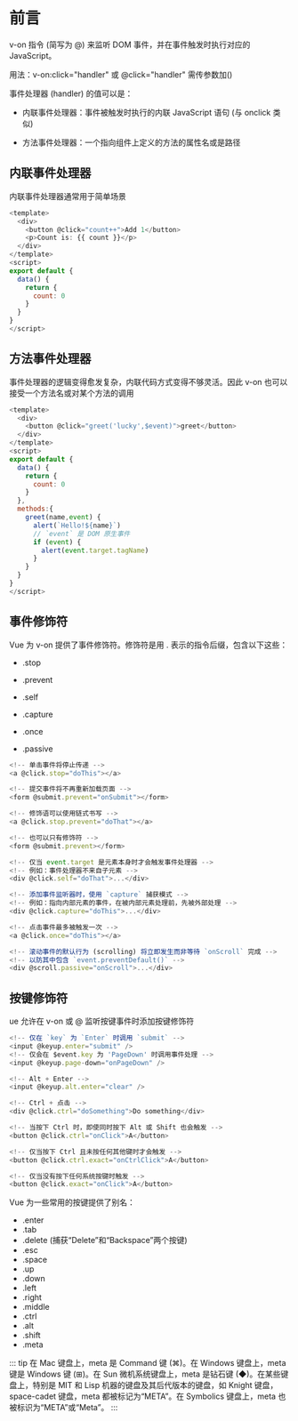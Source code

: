 # 前言

v-on 指令 (简写为 @) 来监听 DOM 事件，并在事件触发时执行对应的 JavaScript。

用法：v-on:click="handler" 或 @click="handler" 需传参数加()

事件处理器 (handler) 的值可以是：

- 内联事件处理器：事件被触发时执行的内联 JavaScript 语句 (与 onclick 类似)

- 方法事件处理器：一个指向组件上定义的方法的属性名或是路径

## 内联事件处理器

内联事件处理器通常用于简单场景

```js
<template>
  <div>
    <button @click="count++">Add 1</button>
    <p>Count is: {{ count }}</p>
  </div>
</template>
<script>
export default {
  data() {
    return {
      count: 0
    }
  }
}
</script>

```

## 方法事件处理器

事件处理器的逻辑变得愈发复杂，内联代码方式变得不够灵活。因此 v-on 也可以接受一个方法名或对某个方法的调用

```js
<template>
  <div>
    <button @click="greet('lucky',$event)">greet</button>
  </div>
</template>
<script>
export default {
  data() {
    return {
      count: 0
    }
  },
  methods:{
    greet(name,event) {
      alert(`Hello!${name}`)
      // `event` 是 DOM 原生事件
      if (event) {
        alert(event.target.tagName)
      }
    }
  }
}
</script>
```

## 事件修饰符

Vue 为 v-on 提供了事件修饰符。修饰符是用 . 表示的指令后缀，包含以下这些：

- .stop

- .prevent

- .self

- .capture

- .once

- .passive

```js
<!-- 单击事件将停止传递 -->
<a @click.stop="doThis"></a>

<!-- 提交事件将不再重新加载页面 -->
<form @submit.prevent="onSubmit"></form>

<!-- 修饰语可以使用链式书写 -->
<a @click.stop.prevent="doThat"></a>

<!-- 也可以只有修饰符 -->
<form @submit.prevent></form>

<!-- 仅当 event.target 是元素本身时才会触发事件处理器 -->
<!-- 例如：事件处理器不来自子元素 -->
<div @click.self="doThat">...</div>

<!-- 添加事件监听器时，使用 `capture` 捕获模式 -->
<!-- 例如：指向内部元素的事件，在被内部元素处理前，先被外部处理 -->
<div @click.capture="doThis">...</div>

<!-- 点击事件最多被触发一次 -->
<a @click.once="doThis"></a>

<!-- 滚动事件的默认行为 (scrolling) 将立即发生而非等待 `onScroll` 完成 -->
<!-- 以防其中包含 `event.preventDefault()` -->
<div @scroll.passive="onScroll">...</div>

```

## 按键修饰符

ue 允许在 v-on 或 @ 监听按键事件时添加按键修饰符

```js
<!-- 仅在 `key` 为 `Enter` 时调用 `submit` -->
<input @keyup.enter="submit" />
<!-- 仅会在 $event.key 为 'PageDown' 时调用事件处理 -->
<input @keyup.page-down="onPageDown" />

<!-- Alt + Enter -->
<input @keyup.alt.enter="clear" />

<!-- Ctrl + 点击 -->
<div @click.ctrl="doSomething">Do something</div>

<!-- 当按下 Ctrl 时，即使同时按下 Alt 或 Shift 也会触发 -->
<button @click.ctrl="onClick">A</button>

<!-- 仅当按下 Ctrl 且未按任何其他键时才会触发 -->
<button @click.ctrl.exact="onCtrlClick">A</button>

<!-- 仅当没有按下任何系统按键时触发 -->
<button @click.exact="onClick">A</button>

```

Vue 为一些常用的按键提供了别名：

- .enter
- .tab
- .delete (捕获“Delete”和“Backspace”两个按键)
- .esc
- .space
- .up
- .down
- .left
- .right
- .middle
- .ctrl
- .alt
- .shift
- .meta

::: tip
在 Mac 键盘上，meta 是 Command 键 (⌘)。在 Windows 键盘上，meta 键是 Windows 键 (⊞)。在 Sun 微机系统键盘上，meta 是钻石键 (◆)。在某些键盘上，特别是 MIT 和 Lisp 机器的键盘及其后代版本的键盘，如 Knight 键盘，space-cadet 键盘，meta 都被标记为“META”。在 Symbolics 键盘上，meta 也被标识为“META”或“Meta”。
:::
